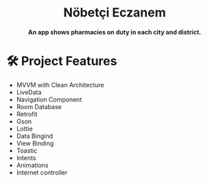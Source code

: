 <h1 align="center">Nöbetçi Eczanem</h1>

<h4 align="center">An app shows pharmacies on duty in each city and district.</h4>

<h1 align="start">🛠 Project Features</h1>


- MVVM with Clean Architecture
- LiveData
- Navigation Component
- Room Database
- Retrofit 
- Gson 
- Lottie
- Data Bingind
- View Binding
- Toastic
- Intents
- Animations
- Internet controller



